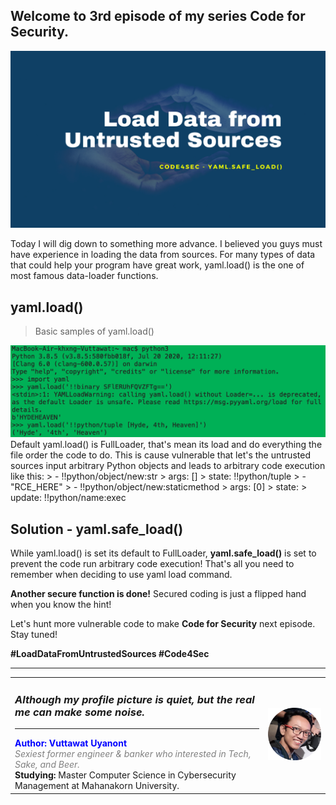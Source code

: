 ## Welcome to 3rd episode of my series **Code for Security**.  

<div align="center"> <img src="cover.png"/> </div>  
  
Today I will dig down to something more advance. I believed you guys must have experience in loading the data from sources. For many types of data that could help your program have great work, yaml.load() is the one of most famous data-loader functions.
  
## yaml.load()
> Basic samples of yaml.load()  
<div align="center"> <img src="yaml.png"/> </div> 
Default yaml.load() is FullLoader, that's mean its load and do everything the file order the code to do. This is cause vulnerable that let's the untrusted sources input arbitrary Python objects and leads to arbitrary code execution like this:  
> - !!python/object/new:str  
>     args: []  
>     state: !!python/tuple  
>     - "RCE_HERE"  
>     - !!python/object/new:staticmethod  
>       args: [0]  
>       state:  
>         update: !!python/name:exec  
  
## Solution - yaml.safe_load()
While yaml.load() is set its default to FullLoader, **yaml.safe_load()** is set to prevent the code run arbitrary code execution! That's all you need to remember when deciding to use yaml load command.
  
**Another secure function is done!** Secured coding is just a flipped hand when you know the hint!

Let's hunt more vulnerable code to make **Code for Security** next episode. Stay tuned!  
  
**#LoadDataFromUntrustedSources #Code4Sec**  
  
______________________________
<table border="0">
 <tr>
   <td> <h3><i>Although my profile picture is quiet, but the real me can make some noise.</i></h3>
      <hr>
      <b><font color="Blue"> Author: Vuttawat Uyanont </font></b>  <br>
      <font color="grey"><i>Sexiest former engineer & banker who interested in Tech, Sake, and Beer.</i></font>  <br>
      <b>Studying:</b> Master Computer Science in Cybersecurity Management at Mahanakorn University.  <br> </td>  
   <td><img src="Author.png" width="150"/></td>  
 </tr>
</table>
  
